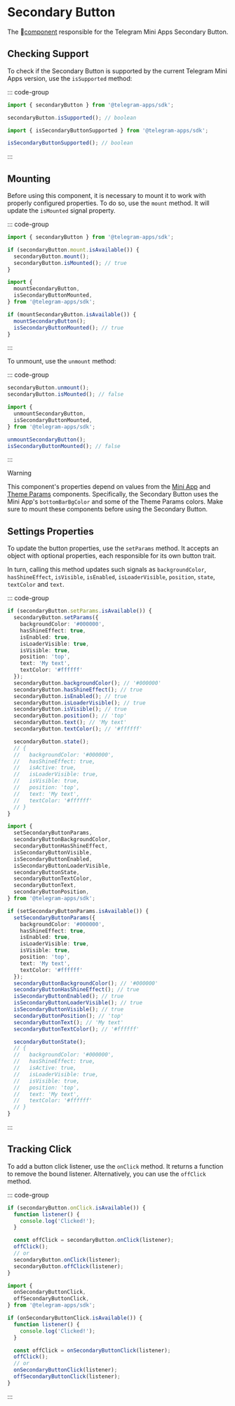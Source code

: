 # Secondary Button

The 💠[component](../scopes.md) responsible for the Telegram Mini Apps Secondary Button.

## Checking Support

To check if the Secondary Button is supported by the current Telegram Mini Apps version, use the
`isSupported` method:

::: code-group

```ts [Variable]
import { secondaryButton } from '@telegram-apps/sdk';

secondaryButton.isSupported(); // boolean
```

```ts [Functions]
import { isSecondaryButtonSupported } from '@telegram-apps/sdk';

isSecondaryButtonSupported(); // boolean
```

:::

## Mounting

Before using this component, it is necessary to mount it to work with properly configured
properties. To do so, use the `mount` method. It will update the `isMounted` signal property.

::: code-group

```ts [Variable]
import { secondaryButton } from '@telegram-apps/sdk';

if (secondaryButton.mount.isAvailable()) {
  secondaryButton.mount();
  secondaryButton.isMounted(); // true
}
```

```ts [Functions]
import {
  mountSecondaryButton,
  isSecondaryButtonMounted,
} from '@telegram-apps/sdk';

if (mountSecondaryButton.isAvailable()) {
  mountSecondaryButton();
  isSecondaryButtonMounted(); // true
}
```

:::

To unmount, use the `unmount` method:

::: code-group

```ts [Variable]
secondaryButton.unmount();
secondaryButton.isMounted(); // false
```

```ts [Functions]
import {
  unmountSecondaryButton,
  isSecondaryButtonMounted,
} from '@telegram-apps/sdk';

unmountSecondaryButton();
isSecondaryButtonMounted(); // false
```

:::

> [!WARNING]
> This component's properties depend on values from the [Mini App](mini-app.md)
> and [Theme Params](theme-params.md) components. Specifically, the Secondary Button uses the Mini
> App's `bottomBarBgColor` and some of the Theme Params colors. Make sure to mount these components
> before using the Secondary Button.

## Settings Properties

To update the button properties, use the `setParams` method. It accepts an object with optional
properties, each responsible for its own button trait.

In turn, calling this method updates such signals
as `backgroundColor`, `hasShineEffect`, `isVisible`, `isEnabled`, `isLoaderVisible`, `position`,
`state`, `textColor` and `text`.

::: code-group

```ts [Variable]
if (secondaryButton.setParams.isAvailable()) {
  secondaryButton.setParams({
    backgroundColor: '#000000',
    hasShineEffect: true,
    isEnabled: true,
    isLoaderVisible: true,
    isVisible: true,
    position: 'top',
    text: 'My text',
    textColor: '#ffffff'
  });
  secondaryButton.backgroundColor(); // '#000000'
  secondaryButton.hasShineEffect(); // true
  secondaryButton.isEnabled(); // true
  secondaryButton.isLoaderVisible(); // true
  secondaryButton.isVisible(); // true
  secondaryButton.position(); // 'top'
  secondaryButton.text(); // 'My text'
  secondaryButton.textColor(); // '#ffffff'

  secondaryButton.state();
  // {
  //   backgroundColor: '#000000',
  //   hasShineEffect: true,
  //   isActive: true,
  //   isLoaderVisible: true,
  //   isVisible: true,
  //   position: 'top',
  //   text: 'My text',
  //   textColor: '#ffffff'
  // }
}
```

```ts [Functions]
import {
  setSecondaryButtonParams,
  secondaryButtonBackgroundColor,
  secondaryButtonHasShineEffect,
  isSecondaryButtonVisible,
  isSecondaryButtonEnabled,
  isSecondaryButtonLoaderVisible,
  secondaryButtonState,
  secondaryButtonTextColor,
  secondaryButtonText,
  secondaryButtonPosition,
} from '@telegram-apps/sdk';

if (setSecondaryButtonParams.isAvailable()) {
  setSecondaryButtonParams({
    backgroundColor: '#000000',
    hasShineEffect: true,
    isEnabled: true,
    isLoaderVisible: true,
    isVisible: true,
    position: 'top',
    text: 'My text',
    textColor: '#ffffff'
  });
  secondaryButtonBackgroundColor(); // '#000000'
  secondaryButtonHasShineEffect(); // true
  isSecondaryButtonEnabled(); // true
  isSecondaryButtonLoaderVisible(); // true
  isSecondaryButtonVisible(); // true
  secondaryButtonPosition(); // 'top'
  secondaryButtonText(); // 'My text'
  secondaryButtonTextColor(); // '#ffffff'

  secondaryButtonState();
  // {
  //   backgroundColor: '#000000',
  //   hasShineEffect: true,
  //   isActive: true,
  //   isLoaderVisible: true,
  //   isVisible: true,
  //   position: 'top',
  //   text: 'My text',
  //   textColor: '#ffffff'
  // }
}
```

:::

## Tracking Click

To add a button click listener, use the `onClick` method. It returns a function to remove the bound
listener. Alternatively, you can use the `offClick` method.

::: code-group

```ts [Variable]
if (secondaryButton.onClick.isAvailable()) {
  function listener() {
    console.log('Clicked!');
  }

  const offClick = secondaryButton.onClick(listener);
  offClick();
  // or
  secondaryButton.onClick(listener);
  secondaryButton.offClick(listener);
}
```

```ts [Functions]
import {
  onSecondaryButtonClick,
  offSecondaryButtonClick,
} from '@telegram-apps/sdk';

if (onSecondaryButtonClick.isAvailable()) {
  function listener() {
    console.log('Clicked!');
  }

  const offClick = onSecondaryButtonClick(listener);
  offClick();
  // or
  onSecondaryButtonClick(listener);
  offSecondaryButtonClick(listener);
}
```

:::
